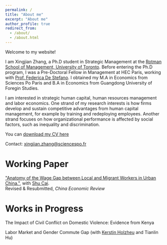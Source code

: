 ```yaml
---
permalink: /
title: "About me"
excerpt: "About me"
author_profile: true
redirect_from: 
  - /about/
  - /about.html
---
```


Welcome to my website!

I am Xingjian Zhang, a Ph.D student in Strategic Management at the [Rotman School of Management, University of Toronto](https://www.rotman.utoronto.ca/Degrees/PhD/Academics/MajorAreasofStudy/StrategicManagement). Before entering the Ph.D program, I was a Pre-Doctoral Fellow in Management at HEC Paris, working with [Prof. Federica De Stefano](https://www.hec.edu/en/faculty-research/faculty-directory/faculty-member/destefano-federica). I obtained my M.A in Economics from Sciences Po Paris and B.A in Economics from Guangdong University of Foregin Studies. 

I am interested in strategic human capital, human resources management and labor economics. One strand of my research interests is how firms develop and sustain competitive advantages from human capital management, for example by training and redeploying employees. Another strand focuses on how organizational performance is affected by social factors, such as inequality and discrimination.

You can [download my CV here](http://zhang-xingjian.github.io/files/CV_XingjianZhang.pdf)

Contact: <xingjian.zhang@sciencespo.fr>

# Working Paper
["Anatomy of the Wage Gap between Local and Migrant Workers in Urban China."](https://papers.ssrn.com/sol3/papers.cfm?abstract_id=3933758), with [Shu Cai](http://www.caishu.org/).  
Revised & Resubmitted, _China Economic Review_
# Works in Progress
The Impact of Civil Conflict on Domestic Violence: Evidence from Kenya

Labor Market and Gender Commute Gap (with [Kerstin Holzheu](https://www.sciencespo.fr/department-economics/researcher/kerstin-holzheu.html) and Tianlin Hu)

